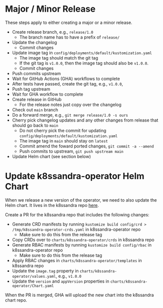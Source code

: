 # Major / Minor Release
These steps apply to either creating a major or a minor release.

* Create release branch, e.g., `release/1.0`
    * The branch name has to have a prefix of `release/`
* Update the changelog
    * Commit changes
* Update image tag in `config/deployments/default/kustomization.yaml`
    * The image tag should match the git tag
    * If the git tag is `v1.0.0`, then the image tag should also be `v1.0.0`.
    * Commit changes
* Push commits upstream
* Wait for GitHub Actions (GHA) workflows to complete
* After tests have passed, create the git tag, e.g., `v1.0.0`, 
* Push tag upstream
* Wait for GHA workflow to complete
* Create release in GitHub
    * For the release notes just copy over the changelog
* Check out `main` branch
* Do a forward merge, e.g., `git merge release/1.0 -s ours`
* Cherry pick changelog updates and any other changes from release that should go back to `main`
    * Do not cherry pick the commit for updating `config/deployments/default/kustomization.yaml`
    * The image tag in `main` should stay on `latest`
    * Commit amend the foward ported changes, `git commit -a --amend`
    * Push commits to upstream, `git push upstream main`
* Update Helm chart (see section below)  

# Update k8ssandra-operator Helm Chart
When we release a new version of the operator, we need to also update the Helm chart. It lives in the k8ssandra repo [here](https://github.com/k8ssandra/k8ssandra/tree/main/charts/k8ssandra-operator).

Create a PR for the k8ssandra repo that includes the following changes:

* Generate CRD manifests by running `kustomize build config/crd > /tmp/k8ssandra-operator-crds.yaml` in k8ssandra-operator repo
    * Make sure to do this from the release tag
* Copy CRDs over to `charts/k8ssandra-operator/crds` in k8ssandra repo
* Generate RBAC manifests by running `kustomize build config/rbac` in k8ssandra-operator repo
    * Make sure to do this from the release tag
* Apply RBAC changes in `charts/k8ssandra-operator/templates` in k8ssandra repo
* Update the `image.tag` property in `charts/k8ssandra-operator/values.yaml`, e.g., `v1.0.0`
* Update the `version` and `appVersion` properties in `charts/k8ssandra-operator/Chart.yaml`

When the PR is merged, GHA will upload the new chart into the k8ssandra chart repo. 